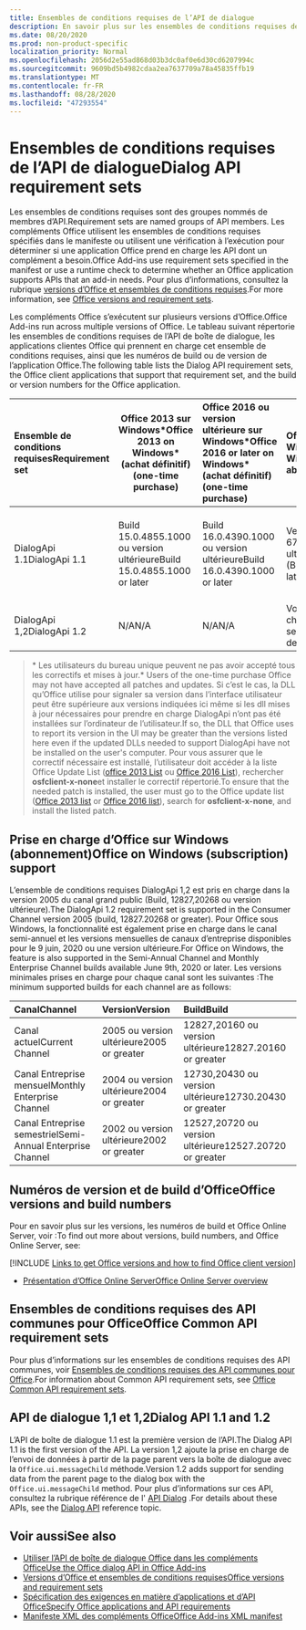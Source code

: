```yaml
---
title: Ensembles de conditions requises de l’API de dialogue
description: En savoir plus sur les ensembles de conditions requises de l’API Dialog
ms.date: 08/20/2020
ms.prod: non-product-specific
localization_priority: Normal
ms.openlocfilehash: 2056d2e55ad868d03b3dc0af0e6d30cd6207994c
ms.sourcegitcommit: 9609bd5b4982cdaa2ea7637709a78a45835ffb19
ms.translationtype: MT
ms.contentlocale: fr-FR
ms.lasthandoff: 08/28/2020
ms.locfileid: "47293554"
---
```

# <a name="dialog-api-requirement-sets"></a><span data-ttu-id="8bce4-103">Ensembles de conditions requises de l’API de dialogue</span><span class="sxs-lookup"><span data-stu-id="8bce4-103">Dialog API requirement sets</span></span>

<span data-ttu-id="8bce4-104">Les ensembles de conditions requises sont des groupes nommés de membres d’API.</span><span class="sxs-lookup"><span data-stu-id="8bce4-104">Requirement sets are named groups of API members.</span></span> <span data-ttu-id="8bce4-105">Les compléments Office utilisent les ensembles de conditions requises spécifiés dans le manifeste ou utilisent une vérification à l’exécution pour déterminer si une application Office prend en charge les API dont un complément a besoin.</span><span class="sxs-lookup"><span data-stu-id="8bce4-105">Office Add-ins use requirement sets specified in the manifest or use a runtime check to determine whether an Office application supports APIs that an add-in needs.</span></span> <span data-ttu-id="8bce4-106">Pour plus d’informations, consultez la rubrique [versions d’Office et ensembles de conditions requises](../../develop/office-versions-and-requirement-sets.md).</span><span class="sxs-lookup"><span data-stu-id="8bce4-106">For more information, see [Office versions and requirement sets](../../develop/office-versions-and-requirement-sets.md).</span></span>

<span data-ttu-id="8bce4-107">Les compléments Office s’exécutent sur plusieurs versions d’Office.</span><span class="sxs-lookup"><span data-stu-id="8bce4-107">Office Add-ins run across multiple versions of Office.</span></span> <span data-ttu-id="8bce4-108">Le tableau suivant répertorie les ensembles de conditions requises de l’API de boîte de dialogue, les applications clientes Office qui prennent en charge cet ensemble de conditions requises, ainsi que les numéros de build ou de version de l’application Office.</span><span class="sxs-lookup"><span data-stu-id="8bce4-108">The following table lists the Dialog API requirement sets, the Office client applications that support that requirement set, and the build or version numbers for the Office application.</span></span>

|  <span data-ttu-id="8bce4-109">Ensemble de conditions requises</span><span class="sxs-lookup"><span data-stu-id="8bce4-109">Requirement set</span></span>  | <span data-ttu-id="8bce4-110">Office 2013 sur Windows\*</span><span class="sxs-lookup"><span data-stu-id="8bce4-110">Office 2013 on Windows\*</span></span><br><span data-ttu-id="8bce4-111">(achat définitif)</span><span class="sxs-lookup"><span data-stu-id="8bce4-111">(one-time purchase)</span></span> | <span data-ttu-id="8bce4-112">Office 2016 ou version ultérieure sur Windows\*</span><span class="sxs-lookup"><span data-stu-id="8bce4-112">Office 2016 or later on Windows\*</span></span><br><span data-ttu-id="8bce4-113">(achat définitif)</span><span class="sxs-lookup"><span data-stu-id="8bce4-113">(one-time purchase)</span></span>   | <span data-ttu-id="8bce4-114">Office pour Windows</span><span class="sxs-lookup"><span data-stu-id="8bce4-114">Office on Windows</span></span><br><span data-ttu-id="8bce4-115">abonnés</span><span class="sxs-lookup"><span data-stu-id="8bce4-115">(subscription)</span></span> |  <span data-ttu-id="8bce4-116">Office sur iPad</span><span class="sxs-lookup"><span data-stu-id="8bce4-116">Office on iPad</span></span><br><span data-ttu-id="8bce4-117">abonnés</span><span class="sxs-lookup"><span data-stu-id="8bce4-117">(subscription)</span></span>  |  <span data-ttu-id="8bce4-118">Office sur Mac</span><span class="sxs-lookup"><span data-stu-id="8bce4-118">Office on Mac</span></span><br><span data-ttu-id="8bce4-119">abonnés</span><span class="sxs-lookup"><span data-stu-id="8bce4-119">(subscription)</span></span>  | <span data-ttu-id="8bce4-120">Office sur le web</span><span class="sxs-lookup"><span data-stu-id="8bce4-120">Office on the web</span></span>  |  <span data-ttu-id="8bce4-121">Office Online Server</span><span class="sxs-lookup"><span data-stu-id="8bce4-121">Office Online Server</span></span>  |
|:-----|-----|:-----|:-----|:-----|:-----|:-----|:-----|
| <span data-ttu-id="8bce4-122">DialogApi 1.1</span><span class="sxs-lookup"><span data-stu-id="8bce4-122">DialogApi 1.1</span></span>  | <span data-ttu-id="8bce4-123">Build 15.0.4855.1000 ou version ultérieure</span><span class="sxs-lookup"><span data-stu-id="8bce4-123">Build 15.0.4855.1000 or later</span></span> | <span data-ttu-id="8bce4-124">Build 16.0.4390.1000 ou version ultérieure</span><span class="sxs-lookup"><span data-stu-id="8bce4-124">Build 16.0.4390.1000 or later</span></span> | <span data-ttu-id="8bce4-125">Version 1602 (Build 6741.0000) ou version ultérieure</span><span class="sxs-lookup"><span data-stu-id="8bce4-125">Version 1602 (Build 6741.0000) or later</span></span> | <span data-ttu-id="8bce4-126">1.22 ou version ultérieure</span><span class="sxs-lookup"><span data-stu-id="8bce4-126">1.22 or later</span></span> | <span data-ttu-id="8bce4-127">15.20 ou version ultérieure</span><span class="sxs-lookup"><span data-stu-id="8bce4-127">15.20 or later</span></span> | <span data-ttu-id="8bce4-128">Janvier 2017</span><span class="sxs-lookup"><span data-stu-id="8bce4-128">January 2017</span></span> | <span data-ttu-id="8bce4-129">Version 1608 (Build 7601.6800) ou version ultérieure</span><span class="sxs-lookup"><span data-stu-id="8bce4-129">Version 1608 (Build 7601.6800) or later</span></span>|
| <span data-ttu-id="8bce4-130">DialogApi 1,2</span><span class="sxs-lookup"><span data-stu-id="8bce4-130">DialogApi 1.2</span></span>  | <span data-ttu-id="8bce4-131">N/A</span><span class="sxs-lookup"><span data-stu-id="8bce4-131">N/A</span></span> | <span data-ttu-id="8bce4-132">N/A</span><span class="sxs-lookup"><span data-stu-id="8bce4-132">N/A</span></span> | <span data-ttu-id="8bce4-133">Voir prise en charge</span><span class="sxs-lookup"><span data-stu-id="8bce4-133">See support</span></span><br><span data-ttu-id="8bce4-134">section ci-dessous</span><span class="sxs-lookup"><span data-stu-id="8bce4-134">section below</span></span> | <span data-ttu-id="8bce4-135">2,67 ou version ultérieure</span><span class="sxs-lookup"><span data-stu-id="8bce4-135">2.67 or later</span></span> | <span data-ttu-id="8bce4-136">16,37 ou version ultérieure</span><span class="sxs-lookup"><span data-stu-id="8bce4-136">16.37 or later</span></span> | <span data-ttu-id="8bce4-137">Juin 2020</span><span class="sxs-lookup"><span data-stu-id="8bce4-137">June 2020</span></span> | <span data-ttu-id="8bce4-138">S/O</span><span class="sxs-lookup"><span data-stu-id="8bce4-138">N/A</span></span> |

><span data-ttu-id="8bce4-139">\* Les utilisateurs du bureau unique peuvent ne pas avoir accepté tous les correctifs et mises à jour.</span><span class="sxs-lookup"><span data-stu-id="8bce4-139">\* Users of the one-time purchase Office may not have accepted all patches and updates.</span></span> <span data-ttu-id="8bce4-140">Si c’est le cas, la DLL qu’Office utilise pour signaler sa version dans l’interface utilisateur peut être supérieure aux versions indiquées ici même si les dll mises à jour nécessaires pour prendre en charge DialogApi n’ont pas été installées sur l’ordinateur de l’utilisateur.</span><span class="sxs-lookup"><span data-stu-id="8bce4-140">If so, the DLL that Office uses to report its version in the UI may be greater than the versions listed here even if the updated DLLs needed to support DialogApi have not be installed on the user's computer.</span></span> <span data-ttu-id="8bce4-141">Pour vous assurer que le correctif nécessaire est installé, l’utilisateur doit accéder à la liste Office Update List ([office 2013 List](/officeupdates/msp-files-office-2013) ou [Office 2016 List](/officeupdates/msp-files-office-2016)), rechercher **osfclient-x-none**et installer le correctif répertorié.</span><span class="sxs-lookup"><span data-stu-id="8bce4-141">To ensure that the needed patch is installed, the user must go to the Office update list ([Office 2013 list](/officeupdates/msp-files-office-2013) or [Office 2016 list](/officeupdates/msp-files-office-2016)), search for **osfclient-x-none**, and install the listed patch.</span></span>

## <a name="office-on-windows-subscription-support"></a><span data-ttu-id="8bce4-142">Prise en charge d’Office sur Windows (abonnement)</span><span class="sxs-lookup"><span data-stu-id="8bce4-142">Office on Windows (subscription) support</span></span>

<span data-ttu-id="8bce4-143">L’ensemble de conditions requises DialogApi 1,2 est pris en charge dans la version 2005 du canal grand public (Build, 12827,20268 ou version ultérieure).</span><span class="sxs-lookup"><span data-stu-id="8bce4-143">The DialogApi 1.2 requirement set is supported in the Consumer Channel version 2005 (build, 12827.20268 or greater).</span></span> <span data-ttu-id="8bce4-144">Pour Office sous Windows, la fonctionnalité est également prise en charge dans le canal semi-annuel et les versions mensuelles de canaux d’entreprise disponibles pour le 9 juin, 2020 ou une version ultérieure.</span><span class="sxs-lookup"><span data-stu-id="8bce4-144">For Office on Windows, the feature is also supported in the Semi-Annual Channel and Monthly Enterprise Channel builds available June 9th, 2020 or later.</span></span> <span data-ttu-id="8bce4-145">Les versions minimales prises en charge pour chaque canal sont les suivantes :</span><span class="sxs-lookup"><span data-stu-id="8bce4-145">The minimum supported builds for each channel are as follows:</span></span>  

|<span data-ttu-id="8bce4-146">Canal</span><span class="sxs-lookup"><span data-stu-id="8bce4-146">Channel</span></span> | <span data-ttu-id="8bce4-147">Version</span><span class="sxs-lookup"><span data-stu-id="8bce4-147">Version</span></span> | <span data-ttu-id="8bce4-148">Build</span><span class="sxs-lookup"><span data-stu-id="8bce4-148">Build</span></span>|
|:-----|:-----|:-----|
|<span data-ttu-id="8bce4-149">Canal actuel</span><span class="sxs-lookup"><span data-stu-id="8bce4-149">Current Channel</span></span> | <span data-ttu-id="8bce4-150">2005 ou version ultérieure</span><span class="sxs-lookup"><span data-stu-id="8bce4-150">2005 or greater</span></span> | <span data-ttu-id="8bce4-151">12827,20160 ou version ultérieure</span><span class="sxs-lookup"><span data-stu-id="8bce4-151">12827.20160 or greater</span></span>|
|<span data-ttu-id="8bce4-152">Canal Entreprise mensuel</span><span class="sxs-lookup"><span data-stu-id="8bce4-152">Monthly Enterprise Channel</span></span> | <span data-ttu-id="8bce4-153">2004 ou version ultérieure</span><span class="sxs-lookup"><span data-stu-id="8bce4-153">2004 or greater</span></span> | <span data-ttu-id="8bce4-154">12730,20430 ou version ultérieure</span><span class="sxs-lookup"><span data-stu-id="8bce4-154">12730.20430 or greater</span></span>|
|<span data-ttu-id="8bce4-155">Canal Entreprise semestriel</span><span class="sxs-lookup"><span data-stu-id="8bce4-155">Semi-Annual Enterprise Channel</span></span> | <span data-ttu-id="8bce4-156">2002 ou version ultérieure</span><span class="sxs-lookup"><span data-stu-id="8bce4-156">2002 or greater</span></span> | <span data-ttu-id="8bce4-157">12527,20720 ou version ultérieure</span><span class="sxs-lookup"><span data-stu-id="8bce4-157">12527.20720 or greater</span></span>|

## <a name="office-versions-and-build-numbers"></a><span data-ttu-id="8bce4-158">Numéros de version et de build d’Office</span><span class="sxs-lookup"><span data-stu-id="8bce4-158">Office versions and build numbers</span></span>

<span data-ttu-id="8bce4-159">Pour en savoir plus sur les versions, les numéros de build et Office Online Server, voir :</span><span class="sxs-lookup"><span data-stu-id="8bce4-159">To find out more about versions, build numbers, and Office Online Server, see:</span></span>

[!INCLUDE [Links to get Office versions and how to find Office client version](../../includes/links-get-office-versions-builds.md)]
- [<span data-ttu-id="8bce4-160">Présentation d’Office Online Server</span><span class="sxs-lookup"><span data-stu-id="8bce4-160">Office Online Server overview</span></span>](/officeonlineserver/office-online-server-overview)

## <a name="office-common-api-requirement-sets"></a><span data-ttu-id="8bce4-161">Ensembles de conditions requises des API communes pour Office</span><span class="sxs-lookup"><span data-stu-id="8bce4-161">Office Common API requirement sets</span></span>

<span data-ttu-id="8bce4-162">Pour plus d’informations sur les ensembles de conditions requises des API communes, voir [Ensembles de conditions requises des API communes pour Office](office-add-in-requirement-sets.md).</span><span class="sxs-lookup"><span data-stu-id="8bce4-162">For information about Common API requirement sets, see [Office Common API requirement sets](office-add-in-requirement-sets.md).</span></span>

## <a name="dialog-api-11-and-12"></a><span data-ttu-id="8bce4-163">API de dialogue 1,1 et 1,2</span><span class="sxs-lookup"><span data-stu-id="8bce4-163">Dialog API 1.1 and 1.2</span></span>

<span data-ttu-id="8bce4-164">L’API de boîte de dialogue 1.1 est la première version de l’API.</span><span class="sxs-lookup"><span data-stu-id="8bce4-164">The Dialog API 1.1 is the first version of the API.</span></span> <span data-ttu-id="8bce4-165">La version 1,2 ajoute la prise en charge de l’envoi de données à partir de la page parent vers la boîte de dialogue avec la `Office.ui.messageChild` méthode.</span><span class="sxs-lookup"><span data-stu-id="8bce4-165">Version 1.2 adds support for sending data from the parent page to the dialog box with the `Office.ui.messageChild` method.</span></span> <span data-ttu-id="8bce4-166">Pour plus d’informations sur ces API, consultez la rubrique référence de l' [API Dialog](/javascript/api/office/office.ui) .</span><span class="sxs-lookup"><span data-stu-id="8bce4-166">For details about these APIs, see the [Dialog API](/javascript/api/office/office.ui) reference topic.</span></span>

## <a name="see-also"></a><span data-ttu-id="8bce4-167">Voir aussi</span><span class="sxs-lookup"><span data-stu-id="8bce4-167">See also</span></span>

- [<span data-ttu-id="8bce4-168">Utiliser l’API de boîte de dialogue Office dans les compléments Office</span><span class="sxs-lookup"><span data-stu-id="8bce4-168">Use the Office dialog API in Office Add-ins</span></span>](../../develop/dialog-api-in-office-add-ins.md)
- [<span data-ttu-id="8bce4-169">Versions d’Office et ensembles de conditions requises</span><span class="sxs-lookup"><span data-stu-id="8bce4-169">Office versions and requirement sets</span></span>](../../develop/office-versions-and-requirement-sets.md)
- [<span data-ttu-id="8bce4-170">Spécification des exigences en matière d’applications et d’API Office</span><span class="sxs-lookup"><span data-stu-id="8bce4-170">Specify Office applications and API requirements</span></span>](../../develop/specify-office-hosts-and-api-requirements.md)
- [<span data-ttu-id="8bce4-171">Manifeste XML des compléments Office</span><span class="sxs-lookup"><span data-stu-id="8bce4-171">Office Add-ins XML manifest</span></span>](../../develop/add-in-manifests.md)
